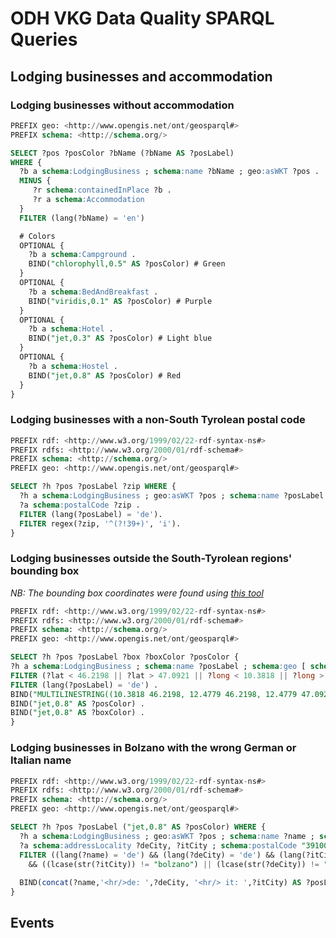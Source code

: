 # ODH VKG Data Quality SPARQL Queries

## Lodging businesses and accommodation

### Lodging businesses without accommodation
```sql
PREFIX geo: <http://www.opengis.net/ont/geosparql#>
PREFIX schema: <http://schema.org/>

SELECT ?pos ?posColor ?bName (?bName AS ?posLabel)
WHERE {
  ?b a schema:LodgingBusiness ; schema:name ?bName ; geo:asWKT ?pos .
  MINUS {
     ?r schema:containedInPlace ?b .
     ?r a schema:Accommodation
  }
  FILTER (lang(?bName) = 'en')

  # Colors
  OPTIONAL {
    ?b a schema:Campground .
    BIND("chlorophyll,0.5" AS ?posColor) # Green
  }
  OPTIONAL {
    ?b a schema:BedAndBreakfast .
    BIND("viridis,0.1" AS ?posColor) # Purple
  }
  OPTIONAL {
    ?b a schema:Hotel .
    BIND("jet,0.3" AS ?posColor) # Light blue
  }
  OPTIONAL {
    ?b a schema:Hostel .
    BIND("jet,0.8" AS ?posColor) # Red
  }
} 
```

### Lodging businesses with a non-South Tyrolean postal code
```sql
PREFIX rdf: <http://www.w3.org/1999/02/22-rdf-syntax-ns#>
PREFIX rdfs: <http://www.w3.org/2000/01/rdf-schema#>
PREFIX schema: <http://schema.org/>
PREFIX geo: <http://www.opengis.net/ont/geosparql#>

SELECT ?h ?pos ?posLabel ?zip WHERE {
  ?h a schema:LodgingBusiness ; geo:asWKT ?pos ; schema:name ?posLabel ; schema:address ?a .
  ?a schema:postalCode ?zip .
  FILTER (lang(?posLabel) = 'de').
  FILTER regex(?zip, '^(?!39+)', 'i').
}
```

### Lodging businesses outside the South-Tyrolean regions' bounding box
*NB: The bounding box coordinates were found using [this tool](https://boundingbox.klokantech.com/)*
```sql
PREFIX rdf: <http://www.w3.org/1999/02/22-rdf-syntax-ns#>
PREFIX rdfs: <http://www.w3.org/2000/01/rdf-schema#>
PREFIX schema: <http://schema.org/>
PREFIX geo: <http://www.opengis.net/ont/geosparql#>

SELECT ?h ?pos ?posLabel ?box ?boxColor ?posColor {
?h a schema:LodgingBusiness ; schema:name ?posLabel ; schema:geo [ schema:latitude ?lat ; schema:longitude ?long ] ; geo:asWKT ?pos .
FILTER (?lat < 46.2198 || ?lat > 47.0921 || ?long < 10.3818 || ?long > 12.4779) .
FILTER (lang(?posLabel) = 'de') .
BIND("MULTILINESTRING((10.3818 46.2198, 12.4779 46.2198, 12.4779 47.0921, 10.3818 47.0921, 10.3818 46.2198))"^^geo:wktLiteral AS ?box) .
BIND("jet,0.8" AS ?posColor) .
BIND("jet,0.8" AS ?boxColor) .
}
```

### Lodging businesses in Bolzano with the wrong German or Italian name
```sql
PREFIX rdf: <http://www.w3.org/1999/02/22-rdf-syntax-ns#>
PREFIX rdfs: <http://www.w3.org/2000/01/rdf-schema#>
PREFIX schema: <http://schema.org/>
PREFIX geo: <http://www.opengis.net/ont/geosparql#>

SELECT ?h ?pos ?posLabel ("jet,0.8" AS ?posColor) WHERE {
  ?h a schema:LodgingBusiness ; geo:asWKT ?pos ; schema:name ?name ; schema:address ?a .
  ?a schema:addressLocality ?deCity, ?itCity ; schema:postalCode "39100" . 
  FILTER ((lang(?name) = 'de') && (lang(?deCity) = 'de') && (lang(?itCity) = 'it') 
    && ((lcase(str(?itCity)) != "bolzano") || (lcase(str(?deCity)) != "bozen")))
  
  BIND(concat(?name,'<hr/>de: ',?deCity, '<hr/> it: ',?itCity) AS ?posLabel)
}
```

## Events

